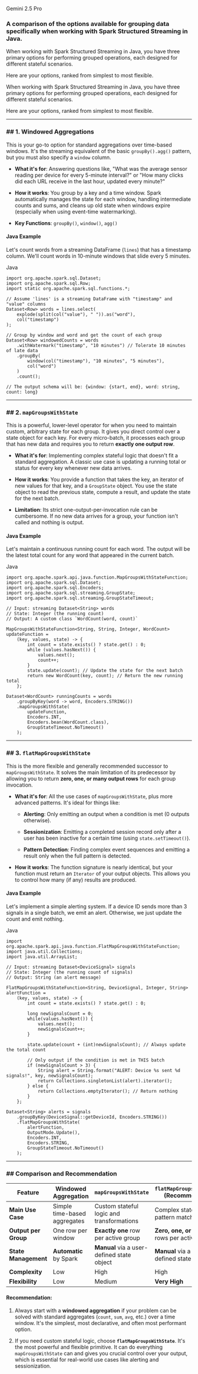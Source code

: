 Gemini 2.5 Pro
### A comparison of the options available for grouping data specifically when working with Spark Structured Streaming in Java.

When working with Spark Structured Streaming in Java, you have three primary options for performing grouped operations, each designed for different stateful scenarios.

Here are your options, ranked from simplest to most flexible.


 When working with Spark Structured Streaming in Java, you have three primary options for performing grouped operations, each designed for different stateful scenarios.

Here are your options, ranked from simplest to most flexible.

---

### ## 1. Windowed Aggregations

This is your go-to option for standard aggregations over time-based windows. It's the streaming equivalent of the basic `groupBy().agg()` pattern, but you must also specify a `window` column.

- **What it's for**: Answering questions like, "What was the average sensor reading per device for every 5-minute interval?" or "How many clicks did each URL receive in the last hour, updated every minute?"
    
- **How it works**: You group by a key and a time window. Spark automatically manages the state for each window, handling intermediate counts and sums, and cleans up old state when windows expire (especially when using event-time watermarking).
    
- **Key Functions**: `groupBy()`, `window()`, `agg()`
    

#### Java Example

Let's count words from a streaming DataFrame (`lines`) that has a timestamp column. We'll count words in 10-minute windows that slide every 5 minutes.

Java

```
import org.apache.spark.sql.Dataset;
import org.apache.spark.sql.Row;
import static org.apache.spark.sql.functions.*;

// Assume 'lines' is a streaming DataFrame with "timestamp" and "value" columns
Dataset<Row> words = lines.select(
    explode(split(col("value"), " ")).as("word"),
    col("timestamp")
);

// Group by window and word and get the count of each group
Dataset<Row> windowedCounts = words
    .withWatermark("timestamp", "10 minutes") // Tolerate 10 minutes of late data
    .groupBy(
        window(col("timestamp"), "10 minutes", "5 minutes"),
        col("word")
    )
    .count();

// The output schema will be: {window: {start, end}, word: string, count: long}
```

---

### ## 2. `mapGroupsWithState`

This is a powerful, lower-level operator for when you need to maintain custom, arbitrary state for each group. It gives you direct control over a state object for each key. For every micro-batch, it processes each group that has new data and requires you to return **exactly one output row**.

- **What it's for**: Implementing complex stateful logic that doesn't fit a standard aggregation. A classic use case is updating a running total or status for every key whenever new data arrives.
    
- **How it works**: You provide a function that takes the key, an iterator of new values for that key, and a `GroupState` object. You use the state object to read the previous state, compute a result, and update the state for the next batch.
    
- **Limitation**: Its strict one-output-per-invocation rule can be cumbersome. If no new data arrives for a group, your function isn't called and nothing is output.
    

#### Java Example

Let's maintain a continuous running count for each word. The output will be the latest total count for any word that appeared in the current batch.

Java

```
import org.apache.spark.api.java.function.MapGroupsWithStateFunction;
import org.apache.spark.sql.Dataset;
import org.apache.spark.sql.Encoders;
import org.apache.spark.sql.streaming.GroupState;
import org.apache.spark.sql.streaming.GroupStateTimeout;

// Input: streaming Dataset<String> words
// State: Integer (the running count)
// Output: A custom class `WordCount(word, count)`

MapGroupsWithStateFunction<String, String, Integer, WordCount> updateFunction =
    (key, values, state) -> {
        int count = state.exists() ? state.get() : 0;
        while (values.hasNext()) {
            values.next();
            count++;
        }
        state.update(count); // Update the state for the next batch
        return new WordCount(key, count); // Return the new running total
    };

Dataset<WordCount> runningCounts = words
    .groupByKey(word -> word, Encoders.STRING())
    .mapGroupsWithState(
        updateFunction,
        Encoders.INT,
        Encoders.bean(WordCount.class),
        GroupStateTimeout.NoTimeout()
    );
```

---

### ## 3. `flatMapGroupsWithState`

This is the more flexible and generally recommended successor to `mapGroupsWithState`. It solves the main limitation of its predecessor by allowing you to return **zero, one, or many output rows** for each group invocation.

- **What it's for**: All the use cases of `mapGroupsWithState`, plus more advanced patterns. It's ideal for things like:
    
    - **Alerting**: Only emitting an output when a condition is met (0 outputs otherwise).
        
    - **Sessionization**: Emitting a completed session record only after a user has been inactive for a certain time (using `state.setTimeout()`).
        
    - **Pattern Detection**: Finding complex event sequences and emitting a result only when the full pattern is detected.
        
- **How it works**: The function signature is nearly identical, but your function must return an `Iterator` of your output objects. This allows you to control how many (if any) results are produced.
    

#### Java Example

Let's implement a simple alerting system. If a device ID sends more than 3 signals in a single batch, we emit an alert. Otherwise, we just update the count and emit nothing.

Java

```
import org.apache.spark.api.java.function.FlatMapGroupsWithStateFunction;
import java.util.Collections;
import java.util.ArrayList;

// Input: streaming Dataset<DeviceSignal> signals
// State: Integer (the running count of signals)
// Output: String (an alert message)

FlatMapGroupsWithStateFunction<String, DeviceSignal, Integer, String> alertFunction =
    (key, values, state) -> {
        int count = state.exists() ? state.get() : 0;
        
        long newSignalsCount = 0;
        while(values.hasNext()) {
            values.next();
            newSignalsCount++;
        }
        
        state.update(count + (int)newSignalsCount); // Always update the total count
        
        // Only output if the condition is met in THIS batch
        if (newSignalsCount > 3) {
            String alert = String.format("ALERT: Device %s sent %d signals!", key, newSignalsCount);
            return Collections.singletonList(alert).iterator();
        } else {
            return Collections.emptyIterator(); // Return nothing
        }
    };

Dataset<String> alerts = signals
    .groupByKey(DeviceSignal::getDeviceId, Encoders.STRING())
    .flatMapGroupsWithState(
        alertFunction,
        OutputMode.Update(),
        Encoders.INT,
        Encoders.STRING,
        GroupStateTimeout.NoTimeout()
    );
```

---

### ## Comparison and Recommendation

|Feature|Windowed Aggregation|`mapGroupsWithState`|`flatMapGroupsWithState` (Recommended)|
|---|---|---|---|
|**Main Use Case**|Simple time-based aggregates|Custom stateful logic and transformations|Complex stateful logic, pattern matching, alerts|
|**Output per Group**|One row per window|**Exactly one** row per active group|**Zero, one, or many** rows per active group|
|**State Management**|**Automatic** by Spark|**Manual** via a user-defined state object|**Manual** via a user-defined state object|
|**Complexity**|Low|High|High|
|**Flexibility**|Low|Medium|**Very High**|

#### **Recommendation:**

1. Always start with a **windowed aggregation** if your problem can be solved with standard aggregates (`count`, `sum`, `avg`, etc.) over a time window. It's the simplest, most declarative, and often most performant option.
    
2. If you need custom stateful logic, choose **`flatMapGroupsWithState`**. It's the most powerful and flexible primitive. It can do everything `mapGroupsWithState` can and gives you crucial control over your output, which is essential for real-world use cases like alerting and sessionization.